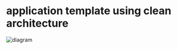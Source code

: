 # application template using clean architecture
![diagram](https://i.ibb.co/6HCDCzd/architecture.png)
